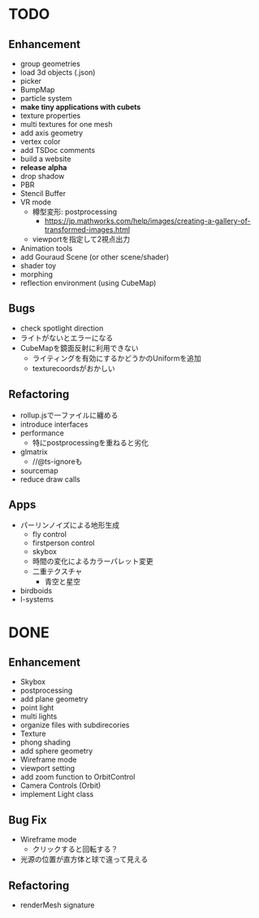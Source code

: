 # TODO

## Enhancement

- group geometries
- load 3d objects (.json)
- picker
- BumpMap
- particle system
- **make tiny applications with cubets**
- texture properties
- multi textures for one mesh
- add axis geometry
- vertex color 
- add TSDoc comments
- build a website
- **release alpha**
- drop shadow
- PBR
- Stencil Buffer
- VR mode
  - 樽型変形: postprocessing
    - https://jp.mathworks.com/help/images/creating-a-gallery-of-transformed-images.html
  - viewportを指定して2視点出力
- Animation tools
- add Gouraud Scene (or other scene/shader)
- shader toy
- morphing
- reflection environment (using CubeMap)

## Bugs

- check spotlight direction
- ライトがないとエラーになる
- CubeMapを鏡面反射に利用できない
  - ライティングを有効にするかどうかのUniformを追加
  - texturecoordsがおかしい

## Refactoring

- rollup.jsで一ファイルに纏める
- introduce interfaces
- performance
  - 特にpostprocessingを重ねると劣化
- glmatrix
  - //@ts-ignoreも
- sourcemap
- reduce draw calls

## Apps

- パーリンノイズによる地形生成
  - fly control
  - firstperson control
  - skybox
  - 時間の変化によるカラーパレット変更
  - 二重テクスチャ
    - 青空と星空
- birdboids
- l-systems

# DONE

## Enhancement

- Skybox
- postprocessing
- add plane geometry
- point light
- multi lights
- organize files with subdirecories
- Texture
- phong shading
- add sphere geometry
- Wireframe mode
- viewport setting
- add zoom function to OrbitControl
- Camera Controls (Orbit)
- implement Light class

## Bug Fix

- Wireframe mode
  - クリックすると回転する？
- 光源の位置が直方体と球で違って見える

## Refactoring

- renderMesh signature